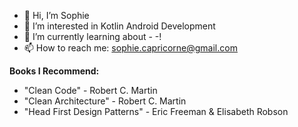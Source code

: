 - 👋 Hi, I’m Sophie
- 👀 I’m interested in Kotlin Android Development
- 🌱 I’m currently learning about - -!
- 📫 How to reach me: sophie.capricorne@gmail.com


**Books I Recommend:**
- "Clean Code" - Robert C. Martin
- "Clean Architecture" - Robert C. Martin
- "Head First Design Patterns" - Eric Freeman & Elisabeth Robson
